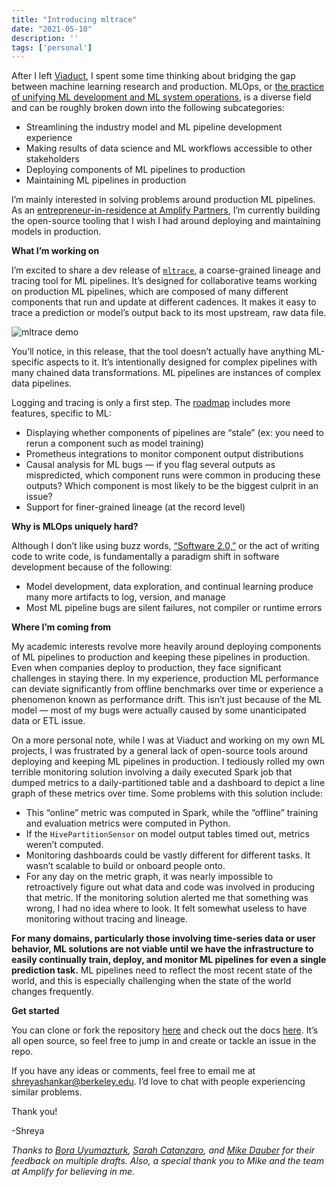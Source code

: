 ```yaml
---
title: "Introducing mltrace"
date: "2021-05-10"
description: ''
tags: ['personal']
---
```


After I left [Viaduct](https://www.viaduct.ai/), I spent some time thinking about bridging the gap between machine learning research and production. MLOps, or [the practice of unifying ML development and ML system operations](https://cloud.google.com/architecture/mlops-continuous-delivery-and-automation-pipelines-in-machine-learning), is a diverse field and can be roughly broken down into the following subcategories:


*   Streamlining the industry model and ML pipeline development experience
*   Making results of data science and ML workflows accessible to other stakeholders
*   Deploying components of ML pipelines to production
*   Maintaining ML pipelines in production

I’m mainly interested in solving problems around production ML pipelines. As an [entrepreneur-in-residence at Amplify Partners](https://amplifypartners.com/firm-news/welcome-shreya-shankar/), I’m currently building the open-source tooling that I wish I had around deploying and maintaining models in production.

**What I’m working on**

I’m excited to share a dev release of [`mltrace`](https://github.com/loglabs/mltrace), a coarse-grained lineage and tracing tool for ML pipelines. It’s designed for collaborative teams working on production ML pipelines, which are composed of many different components that run and update at different cadences. It makes it easy to trace a prediction or model’s output back to its most upstream, raw data file.

![mltrace demo](./mltrace.gif)

You’ll notice, in this release, that the tool doesn’t actually have anything ML-specific aspects to it. It’s intentionally designed for complex pipelines with many chained data transformations. ML pipelines are instances of complex data pipelines.

Logging and tracing is only a first step. The [roadmap](https://github.com/loglabs/mltrace#future-directions) includes more features, specific to ML:



*   Displaying whether components of pipelines are “stale” (ex: you need to rerun a component such as model training)
*   Prometheus integrations to monitor component output distributions
*   Causal analysis for ML bugs — if you flag several outputs as mispredicted, which component runs were common in producing these outputs? Which component is most likely to be the biggest culprit in an issue?
*   Support for finer-grained lineage (at the record level)

**Why is MLOps uniquely hard?**

Although I don’t like using buzz words, [“Software 2.0,”](https://karpathy.medium.com/software-2-0-a64152b37c35) or the act of writing code to write code, is fundamentally a paradigm shift in software development because of the following:



*   Model development, data exploration, and continual learning produce many more artifacts to log, version, and manage
*   Most ML pipeline bugs are silent failures, not compiler or runtime errors

**Where I’m coming from**

My academic interests revolve more heavily around deploying components of ML pipelines to production and keeping these pipelines in production. Even when companies deploy to production, they face significant challenges in staying there. In my experience, production ML performance can deviate significantly from offline benchmarks over time or experience a phenomenon known as performance drift. This isn’t just because of the ML model — most of my bugs were actually caused by some unanticipated data or ETL issue.

On a more personal note, while I was at Viaduct and working on my own ML projects, I was frustrated by a general lack of open-source tools around deploying and keeping ML pipelines in production. I tediously rolled my own terrible monitoring solution involving a daily executed Spark job that dumped metrics to a daily-partitioned table and a dashboard to depict a line graph of these metrics over time. Some problems with this solution include:


*   This “online” metric was computed in Spark, while the “offline” training and evaluation metrics were computed in Python.
*   If the `HivePartitionSensor` on model output tables timed out, metrics weren’t computed.
*   Monitoring dashboards could be vastly different for different tasks. It wasn’t scalable to build or onboard people onto.
*   For any day on the metric graph, it was nearly impossible to retroactively figure out what data and code was involved in producing that metric. If the monitoring solution alerted me that something was wrong, I had no idea where to look. It felt somewhat useless to have monitoring without tracing and lineage.

**For many domains, particularly those involving time-series data or user behavior, ML solutions are not viable until we have the infrastructure to easily continually train, deploy, and monitor ML pipelines for even a single prediction task.** ML pipelines need to reflect the most recent state of the world, and this is especially challenging when the state of the world changes frequently.

**Get started**

You can clone or fork the repository [here](https://github.com/loglabs/mltrace) and check out the docs [here](https://mltrace.readthedocs.io/en/latest/index.html). It’s all open source, so feel free to jump in and create or tackle an issue in the repo. 

If you have any ideas or comments, feel free to email me at [shreyashankar@berkeley.edu](mailto:shreyashankar@berkeley.edu). I’d love to chat with people experiencing similar problems.

Thank you!

-Shreya

*Thanks to [Bora Uyumazturk](https://bora-uyumazturk.github.io/), [Sarah Catanzaro](https://twitter.com/sarahcat21), and [Mike Dauber](https://twitter.com/dauber) for their feedback on multiple drafts. Also, a special thank you to Mike and the team at Amplify for believing in me.*